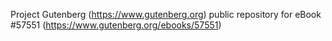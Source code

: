 Project Gutenberg (https://www.gutenberg.org) public repository for
eBook #57551 (https://www.gutenberg.org/ebooks/57551)
